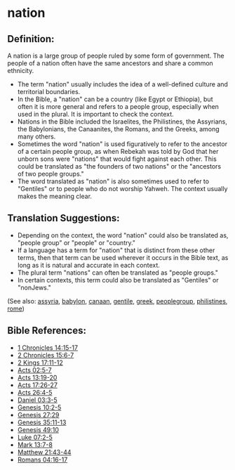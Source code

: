 # nation #

## Definition: ##

A nation is a large group of people ruled by some form of government. The people of a nation often have the same ancestors and share a common ethnicity.

* The term "nation" usually includes the idea of a well-defined culture and territorial boundaries.
* In the Bible, a "nation" can be a country (like Egypt or Ethiopia), but often it is more general and refers to a people group, especially when used in the plural. It is important to check the context.
* Nations in the Bible included the Israelites, the Philistines, the Assyrians, the Babylonians, the Canaanites, the Romans, and the Greeks, among many others.
* Sometimes the word "nation" is used figuratively to refer to the ancestor of a certain people group, as when Rebekah was told by God that her unborn sons were "nations" that would fight against each other. This could be translated as "the founders of two nations" or the "ancestors of two people groups."
* The word translated as "nation" is also sometimes used to refer to "Gentiles" or to people who do not worship Yahweh. The context usually makes the meaning clear.
 
## Translation Suggestions: ##

* Depending on the context, the word "nation" could also be translated as, "people group" or "people" or "country."
* If a language has a term for "nation" that is distinct from these other terms, then that term can be used wherever it occurs in the Bible text, as long as it is natural and accurate in each context.
* The plural term "nations" can often be translated as "people groups."
* In certain contexts, this term could also be translated as "Gentiles" or "nonJews."

(See also: [assyria](../other/assyria.md), [babylon](../other/babylon.md), [canaan](../other/canaan.md), [gentile](../other/gentile.md), [greek](../other/greek.md), [peoplegroup](../other/peoplegroup.md), [philistines](../other/philistines.md), [rome](../other/rome.md))

## Bible References: ##

* [1 Chronicles 14:15-17](https://door43.org/en/bible/notes/1ch/14/15)
* [2 Chronicles 15:6-7](https://door43.org/en/bible/notes/2ch/15/06)
* [2 Kings 17:11-12](https://door43.org/en/bible/notes/2ki/17/11)
* [Acts 02:5-7](https://door43.org/en/bible/notes/act/02/05)
* [Acts 13:19-20](https://door43.org/en/bible/notes/act/13/19)
* [Acts 17:26-27](https://door43.org/en/bible/notes/act/17/26)
* [Acts 26:4-5](https://door43.org/en/bible/notes/act/26/04)
* [Daniel 03:3-5](https://door43.org/en/bible/notes/dan/03/03)
* [Genesis 10:2-5](https://door43.org/en/bible/notes/gen/10/02)
* [Genesis 27:29](https://door43.org/en/bible/notes/gen/27/29)
* [Genesis 35:11-13](https://door43.org/en/bible/notes/gen/35/11)
* [Genesis 49:10](https://door43.org/en/bible/notes/gen/49/10)
* [Luke 07:2-5](https://door43.org/en/bible/notes/luk/07/02)
* [Mark 13:7-8](https://door43.org/en/bible/notes/mrk/13/07)
* [Matthew 21:43-44](https://door43.org/en/bible/notes/mat/21/43)
* [Romans 04:16-17](https://door43.org/en/bible/notes/rom/04/16)

